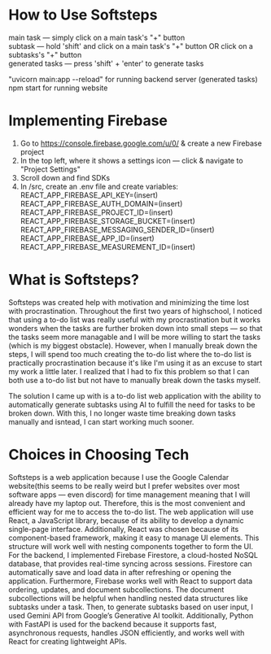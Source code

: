 # How to Use Softsteps
main task — simply click on a main task's "+" button <br>
subtask — hold 'shift' and click on a main task's "+" button OR click on a subtasks's "+" button <br>
generated tasks — press 'shift' + 'enter' to generate tasks

"uvicorn main:app --reload" for running backend server (generated tasks)
npm start for running website

# Implementing Firebase
1. Go to https://console.firebase.google.com/u/0/ & create a new Firebase project
2. In the top left, where it shows a settings icon — click & navigate to "Project Settings"
3. Scroll down and find SDKs
4. In /src, create an .env file and create variables:
   REACT_APP_FIREBASE_API_KEY=(insert)
  REACT_APP_FIREBASE_AUTH_DOMAIN=(insert)
  REACT_APP_FIREBASE_PROJECT_ID=(insert)
  REACT_APP_FIREBASE_STORAGE_BUCKET=(insert)
  REACT_APP_FIREBASE_MESSAGING_SENDER_ID=(insert)
  REACT_APP_FIREBASE_APP_ID=(insert)
  REACT_APP_FIREBASE_MEASUREMENT_ID=(insert)

# What is Softsteps?
Softsteps was created help with motivation and minimizing the time lost with procrastination. Throughout the first two years of highschool, I noticed that using a to-do list was really useful with my procrastination but it works wonders when the tasks are further broken down into small steps — so that the tasks seem more managable and I will be more willing to start the tasks (which is my biggest obstacle). However, when I manually break down the steps, I will spend too much creating the to-do list where the to-do list is practically procrastination because it's like I'm using it as an excuse to start my work a little later. I realized that I had to fix this problem so that I can both use a to-do list but not have to manually break down the tasks myself. 

The solution I came up with is a to-do list web application with the ability to automatically generate subtasks using AI to fulfill the need for tasks to be broken down. With this, I no longer waste time breaking down tasks manually and isntead, I can start working much sooner.

# Choices in Choosing Tech
Softsteps is a web application because I use the Google Calendar website(this seems to be really weird but I prefer websites over most software apps — even discord) for time management meaning that I will already have my laptop out. Therefore, this is the most convenient and efficient way for me to access the to-do list. The web application will use React, a JavaScript library, because of its ability to develop a dynamic single-page interface. Additionally, React was chosen because of its component-based framework, making it easy to manage UI elements. This structure will work well with nesting components together to form the UI. For the backend, I implemented Firebase Firestore, a cloud-hosted NoSQL database, that provides real-time syncing across sessions. Firestore can automatically save and load data in after refreshing or opening the application. Furthermore, Firebase works well with React to support data ordering, updates, and document subcollections. The document subcollections will be helpful when handling nested data structures like subtasks under a task. Then, to generate subtasks based on user input, I used Gemini API from Google’s Generative AI toolkit. Additionally, Python with FastAPI is used for the backend because it supports fast, asynchronous requests, handles JSON efficiently, and works well with React for creating lightweight APIs.
